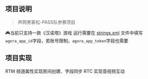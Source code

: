 ## 项目说明
> 声网黑客松-PASS队参赛项目

🎮当前只支持一款《汉诺塔》游戏
运行需要在 [strings.xml](./app/src/main/res/values/strings.xml) 文件中填写`agora_app_id`字段，若账号限制，`agora_app_token`字段也需要

## 项目实现
RTM 频道属性实现房间创建、字段同步
RTC 实现音视频互动